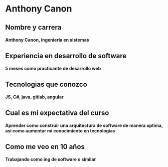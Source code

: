 # Anthony Canon

## Nombre y carrera
#### Anthony Canon, ingeniería en sistemas

## Experiencia en desarrollo de software
#### 5 meses como practicante de desarrollo web

## Tecnologias que conozco
#### JS, C#, java, gitlab, angular

## Cual es mi expectativa del curso
#### Aprender como construir una arquitectura de software de manera optima, asi como aumentar mi conocimiento en tecnologias

## Como me veo en 10 años
#### Trabajando como ing de software o similar
